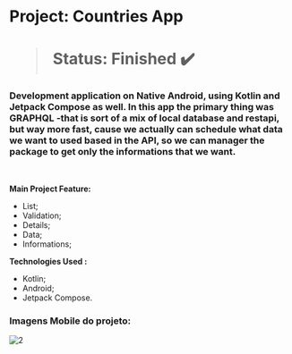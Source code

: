 <h1> Project: Countries App <h1> 

  > Status: Finished ✔️
  
  ### Development application on Native Android, using Kotlin and Jetpack Compose as well. In this app the primary thing was GRAPHQL -that is sort of a mix of local database and restapi, but way more fast, cause we actually can schedule what data we want to used based in the API, so we can manager the package to get only the informations that we want.
  
  <br>
  
  <strong>Main Project Feature: </strong>
  + List;
  + Validation;
  + Details;
  + Data;
  + Informations;
  
  <strong>Technologies Used : </strong>
   + Kotlin;
   + Android;
   + Jetpack Compose.
  
   ### Imagens Mobile do projeto:

![2](https://user-images.githubusercontent.com/79876042/222159736-dbf340dd-4588-40ec-b124-42fe5192fabb.png)
